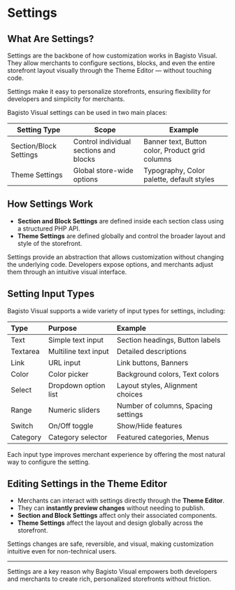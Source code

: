 # Settings

## What Are Settings?

Settings are the backbone of how customization works in Bagisto Visual.
They allow merchants to configure sections, blocks, and even the entire storefront layout visually through the Theme Editor — without touching code.

Settings make it easy to personalize storefronts, ensuring flexibility for developers and simplicity for merchants.

Bagisto Visual settings can be used in two main places:

| Setting Type           | Scope                                  | Example                                         |
| ---------------------- | -------------------------------------- | ----------------------------------------------- |
| Section/Block Settings | Control individual sections and blocks | Banner text, Button color, Product grid columns |
| Theme Settings         | Global store-wide options              | Typography, Color palette, default styles       |

## How Settings Work

- **Section and Block Settings** are defined inside each section class using a structured PHP API.
- **Theme Settings** are defined globally and control the broader layout and style of the storefront.

Settings provide an abstraction that allows customization without changing the underlying code. Developers expose options, and merchants adjust them through an intuitive visual interface.

## Setting Input Types

Bagisto Visual supports a wide variety of input types for settings, including:

| Type     | Purpose              | Example                             |
| :------- | :------------------- | :---------------------------------- |
| Text     | Simple text input    | Section headings, Button labels     |
| Textarea | Multiline text input | Detailed descriptions               |
| Link     | URL input            | Link buttons, Banners               |
| Color    | Color picker         | Background colors, Text colors      |
| Select   | Dropdown option list | Layout styles, Alignment choices    |
| Range    | Numeric sliders      | Number of columns, Spacing settings |
| Switch   | On/Off toggle        | Show/Hide features                  |
| Category | Category selector    | Featured categories, Menus          |

Each input type improves merchant experience by offering the most natural way to configure the setting.

## Editing Settings in the Theme Editor

- Merchants can interact with settings directly through the **Theme Editor**.
- They can **instantly preview changes** without needing to publish.
- **Section and Block Settings** affect only their associated components.
- **Theme Settings** affect the layout and design globally across the storefront.

Settings changes are safe, reversible, and visual, making customization intuitive even for non-technical users.

---

Settings are a key reason why Bagisto Visual empowers both developers and merchants to create rich, personalized storefronts without friction.
